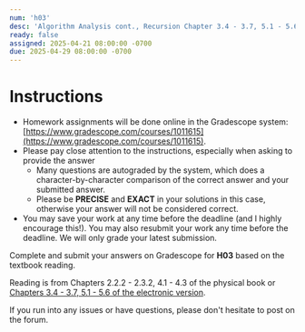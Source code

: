 ```yaml
---
num: 'h03'
desc: 'Algorithm Analysis cont., Recursion Chapter 3.4 - 3.7, 5.1 - 5.6'
ready: false
assigned: 2025-04-21 08:00:00 -0700
due: 2025-04-29 08:00:00 -0700
---
```


# Instructions

- Homework assignments will be done online in the Gradescope system: [https://www.gradescope.com/courses/1011615](https://www.gradescope.com/courses/1011615).
- Please pay close attention to the instructions, especially when asking to provide the answer
  - Many questions are autograded by the system, which does a character-by-character comparison of the correct answer and your submitted answer.
  - Please be **PRECISE** and **EXACT** in your solutions in this case, otherwise your answer will not be considered correct.
- You may save your work at any time before the deadline (and I highly encourage this!). You may also resubmit your work any time before the deadline. We will only grade your latest submission.

Complete and submit your answers on Gradescope for **H03** based on the textbook reading.

Reading is from Chapters 2.2.2 - 2.3.2, 4.1 - 4.3 of the physical book or [Chapters 3.4 - 3.7, 5.1 - 5.6 of the electronic version](https://runestone.academy/ns/books/published/pythonds/index.html).

If you run into any issues or have questions, please don't hesitate to post on the forum.
